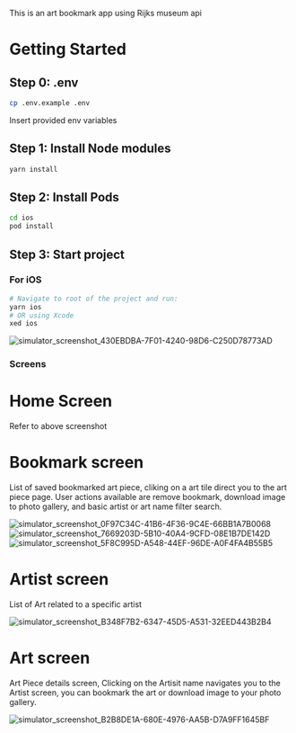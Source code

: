 This is an art bookmark app using Rijks museum api


# Getting Started
## Step 0: .env 
```bash
cp .env.example .env
```
Insert provided env variables

## Step 1: Install Node modules
```bash
yarn install
```
## Step 2: Install Pods
```bash
cd ios
pod install
```
## Step 3: Start project
### For iOS
```bash
# Navigate to root of the project and run:
yarn ios
# OR using Xcode
xed ios 
```

![simulator_screenshot_430EBDBA-7F01-4240-98D6-C250D78773AD](https://github.com/KevTiv/rijks_museum/assets/62612841/9b778726-6fd8-4927-ba8c-22c579c94097)

### Screens
# Home Screen
Refer to above screenshot
# Bookmark screen
List of saved bookmarked art piece, cliking on a art tile direct you to the art piece page. 
User actions available are remove bookmark, download image to photo gallery, and basic artist or art name filter search.

![simulator_screenshot_0F97C34C-41B6-4F36-9C4E-66BB1A7B0068](https://github.com/KevTiv/rijks_museum/assets/62612841/cb28ce3f-7395-4016-9a41-6fa7e8a6352b)
![simulator_screenshot_7669203D-5B10-40A4-9CFD-08E1B7DE142D](https://github.com/KevTiv/rijks_museum/assets/62612841/a2748946-1f6e-45b0-832f-2050d526d8e3)
![simulator_screenshot_5F8C995D-A548-44EF-96DE-A0F4FA4B55B5](https://github.com/KevTiv/rijks_museum/assets/62612841/d976b35d-d746-45b5-8928-8aec171b3e82)

# Artist screen
List of Art related to a specific artist

![simulator_screenshot_B348F7B2-6347-45D5-A531-32EED443B2B4](https://github.com/KevTiv/rijks_museum/assets/62612841/2d18bce0-12d8-4ab5-b078-1288abb19bb4)

# Art screen
Art Piece details screen, Clicking on the Artisit name navigates you to the Artist screen, you can bookmark the art or download image to your photo gallery.

![simulator_screenshot_B2B8DE1A-680E-4976-AA5B-D7A9FF1645BF](https://github.com/KevTiv/rijks_museum/assets/62612841/4f764270-3b79-44f4-9629-e7ff2ce62d3f)


